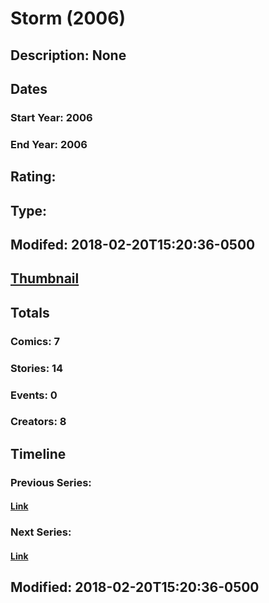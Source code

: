 # Storm (2006)
## Description: None
## Dates
### Start Year: 2006
### End Year: 2006
## Rating: 
## Type: 
## Modifed: 2018-02-20T15:20:36-0500
## [Thumbnail](http://i.annihil.us/u/prod/marvel/i/mg/a/50/5a8c82f991f8b.jpg)
## Totals
### Comics: 7
### Stories: 14
### Events: 0
### Creators: 8
## Timeline
### Previous Series: 
#### [Link]()
### Next Series: 
#### [Link]()
## Modified: 2018-02-20T15:20:36-0500